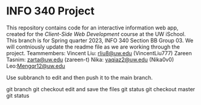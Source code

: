 # INFO 340 Project

This repository contains code for an interactive information web app, created for the _Client-Side Web Development_ course at the UW iSchool.
This branch is for Spring quarter 2023, INFO 340 Section BB Group 03. 
We will contniously update the readme file as we are working through the project. 
Teammembers: 
Vincent Liu: rliu8@uw.edu (VincentLiu777)
Zareen Tasnim: zarta@uw.edu (zareen-t)
Nika: yaqiaz2@uw.edu (Nika0v0)
Leo:Mengqr12@uw.edu

Use subbranch to edit and then push it to the main branch. 

git branch <branch name>
git checkout <branch name>
edit and save the files
git status
git checkout master
git status

